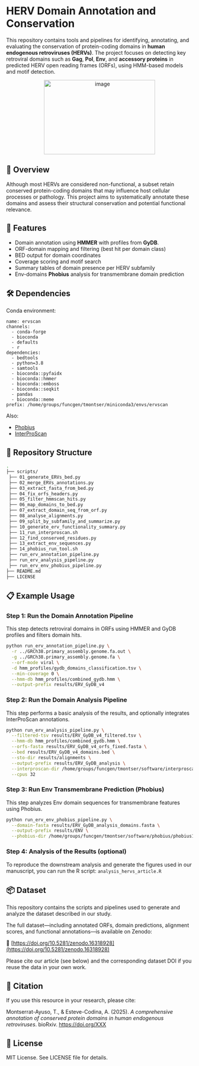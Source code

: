 # HERV Domain Annotation and Conservation

This repository contains tools and pipelines for identifying, annotating, and evaluating the conservation of protein-coding domains in **human endogenous retroviruses (HERVs)**. The project focuses on detecting key retroviral domains such as **Gag**, **Pol**, **Env**, and **accessory proteins** in predicted HERV open reading frames (ORFs), using HMM-based models and motif detection.
<p align="center">
 <img width="300" height="200" alt="image" src="https://github.com/user-attachments/assets/607eafc3-0462-4868-bd88-e257619f24f5" />
</p>


## 🧬 Overview

Although most HERVs are considered non-functional, a subset retain conserved protein-coding domains that may influence host cellular processes or pathology. This project aims to systematically annotate these domains and assess their structural conservation and potential functional relevance.

## 🚀 Features

- Domain annotation using **HMMER** with profiles from **GyDB**.
- ORF-domain mapping and filtering (best hit per domain class)
- BED output for domain coordinates
- Coverage scoring and motif search
- Summary tables of domain presence per HERV subfamily
- Env-domains **Phobius** analysis for transmembrane domain prediction

## 🛠️ Dependencies

Conda environment:
``` 
name: ervscan
channels:
  - conda-forge
  - bioconda
  - defaults
  - r
dependencies:
  - bedtools
  - python=3.8
  - samtools
  - bioconda::pyfaidx
  - bioconda::hmmer
  - bioconda::emboss
  - bioconda::seqkit
  - pandas
  - bioconda::meme
prefix: /home/groups/funcgen/tmontser/miniconda3/envs/ervscan
``` 
Also: 
- [Phobius](https://phobius.sbc.su.se/)
- [InterProScan](https://www.ebi.ac.uk/interpro/download/InterProScan/)

## 📁 Repository Structure

```bash
.
├── scripts/
 ├── 01_generate_ERVs_bed.py
 ├── 02_merge_ERVs_annotations.py
 ├── 03_extract_fasta_from_bed.py
 ├── 04_fix_orfs_headers.py
 ├── 05_filter_hmmscan_hits.py
 ├── 06_map_domains_to_bed.py
 ├── 07_extract_domain_seq_from_orf.py
 ├── 08_analyse_alignments.py
 ├── 09_split_by_subfamily_and_summarize.py
 ├── 10_generate_erv_functionality_summary.py
 ├── 11_run_interproscan.sh
 ├── 12_find_conserved_residues.py
 ├── 13_extract_env_sequences.py
 ├── 14_phobius_run_tool.sh
 ├── run_erv_annotation_pipeline.py
 ├── run_erv_analysis_pipeline.py
 ├── run_erv_env_phobius_pipeline.py
├── README.md
├── LICENSE
```
## 📋 Example Usage

### Step 1: Run the Domain Annotation Pipeline
This step detects retroviral domains in ORFs using HMMER and GyDB profiles and filters domain hits.

```bash
python run_erv_annotation_pipeline.py \
  -r ../GRCh38.primary_assembly.genome.fa.out \
  -g ../GRCh38.primary_assembly.genome.fa \
  --orf-mode viral \
  -d hmm_profiles/gydb_domains_classification.tsv \
  --min-coverage 0 \
  --hmm-db hmm_profiles/combined_gydb.hmm \
  --output-prefix results/ERV_GyDB_v4
```
### Step 2: Run the Domain Analysis Pipeline
This step performs a basic analysis of the results, and optionally integrates InterProScan annotations.

```bash
python run_erv_analysis_pipeline.py \
  --filtered-tsv results/ERV_GyDB_v4_filtered.tsv \
  --hmm-db hmm_profiles/combined_gydb.hmm \
  --orfs-fasta results/ERV_GyDB_v4_orfs_fixed.fasta \
  --bed results/ERV_GyDB_v4_domains.bed \
  --sto-dir results/alignments \
  --output-prefix results/ERV_GyDB_analysis \
  --interproscan-dir /home/groups/funcgen/tmontser/software/interproscan/interproscan-5.75-106.0 \
  --cpus 32
```

### Step 3: Run Env Transmembrane Prediction (Phobius)
This step analyzes Env domain sequences for transmembrane features using Phobius.

```bash
python run_erv_env_phobius_pipeline.py \
  --domain-fasta results/ERV_GyDB_analysis_domains.fasta \
  --output-prefix results/ENV \
  --phobius-dir /home/groups/funcgen/tmontser/software/phobius/phobius101_linux/phobius
```

### Step 4: Analysis of the Results (optional)
To reproduce the downstream analysis and generate the figures used in our manuscript, you can run the R script:
`analysis_hervs_article.R`


## 📦 Dataset

This repository contains the scripts and pipelines used to generate and analyze the dataset described in our study.

The full dataset—including annotated ORFs, domain predictions, alignment scores, and functional annotations—is available on Zenodo:

🔗 [https://doi.org/10.5281/zenodo.16318928](https://doi.org/10.5281/zenodo.16318928)

Please cite our article (see below) and the corresponding dataset DOI if you reuse the data in your own work.  


## 🧠 Citation  
If you use this resource in your research, please cite:  

Montserrat-Ayuso, T., & Esteve-Codina, A. (2025). *A comprehensive annotation of conserved protein domains in human endogenous retroviruses*. bioRxiv. https://doi.org/XXX

## 📎 License  
MIT License. See LICENSE file for details.
